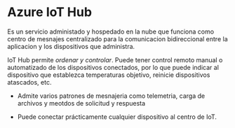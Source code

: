 # Azure IoT Hub
Es un servicio  administado y hospedado en la nube que funciona como centro de mesnajes centralizado para la comunicacion bidireccional entre la aplicacion y los dispositivos que administra.  

IoT Hub permite _ordenar y controlar_. Puede tener control remoto manual o automatizado de los dispositivos conectados, por lo que puede indicar al dispositivo que  establezca temperaturas objetivo, reinicie dispositivos atascados, etc.

- Admite varios patrones de mesnajeria como telemetria, carga de archivos y meotdos de solicitud y respuesta

- Puede conectar prácticamente cualquier dispositivo al centro de IoT.

